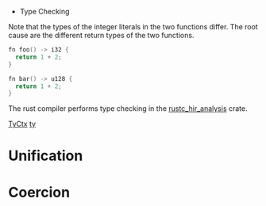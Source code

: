 * Type Checking

Note that the types of the integer literals in the two functions
differ. The root cause are the different return types of the two
functions.

```c
fn foo() -> i32 {
  return 1 + 2;
}

fn bar() -> u128 {
  return 1 + 2;
}
```

The rust compiler performs type checking in the [rustc_hir_analysis](https://doc.rust-lang.org/nightly/nightly-rustc/rustc_hir_analysis/index.html) crate.


[TyCtx](https://doc.rust-lang.org/nightly/nightly-rustc/rustc_middle/ty/context/struct.TyCtxt.html)
[ty](https://rustc-dev-guide.rust-lang.org/ty.html)


# Unification

# Coercion
